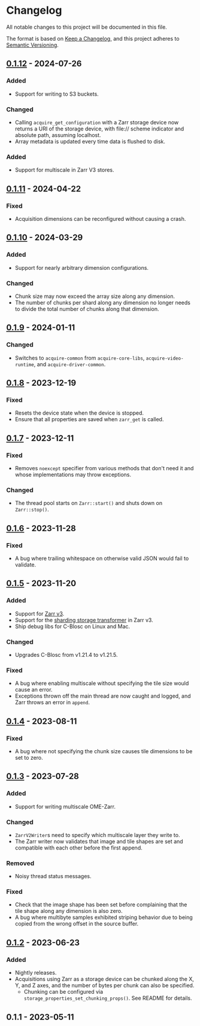 # Changelog

All notable changes to this project will be documented in this file.

The format is based on [Keep a Changelog](https://keepachangelog.com/en/1.0.0/),
and this project adheres to [Semantic Versioning](https://semver.org/spec/v2.0.0.html).

## [0.1.12](https://github.com/acquire-project/acquire-driver-zarr/compare/v0.1.11..v0.1.12) - 2024-07-26

### Added

- Support for writing to S3 buckets.

### Changed

- Calling `acquire_get_configuration` with a Zarr storage device now returns a URI of the storage device, with file://
  scheme indicator and absolute path, assuming localhost.
- Array metadata is updated every time data is flushed to disk.

### Added

- Support for multiscale in Zarr V3 stores.

## [0.1.11](https://github.com/acquire-project/acquire-driver-zarr/compare/v0.1.10..v0.1.11) - 2024-04-22

### Fixed

- Acquisition dimensions can be reconfigured without causing a crash.

## [0.1.10](https://github.com/acquire-project/acquire-driver-zarr/compare/v0.1.9..v0.1.10) - 2024-03-29

### Added

- Support for nearly arbitrary dimension configurations.

### Changed

- Chunk size may now exceed the array size along any dimension.
- The number of chunks per shard along any dimension no longer needs to divide the total number of chunks along that
  dimension.

## [0.1.9](https://github.com/acquire-project/acquire-driver-zarr/compare/v0.1.8..v0.1.9) - 2024-01-11

### Changed

- Switches to `acquire-common` from `acquire-core-libs`, `acquire-video-runtime`, and `acquire-driver-common`.

## [0.1.8](https://github.com/acquire-project/acquire-driver-zarr/compare/v0.1.7..v0.1.8) - 2023-12-19

### Fixed

- Resets the device state when the device is stopped.
- Ensure that all properties are saved when `zarr_get` is called.

## [0.1.7](https://github.com/acquire-project/acquire-driver-zarr/compare/v0.1.6..v0.1.7) - 2023-12-11

### Fixed

- Removes `noexcept` specifier from various methods that don't need it and whose implementations may throw exceptions.

### Changed

- The thread pool starts on `Zarr::start()` and shuts down on `Zarr::stop()`.

## [0.1.6](https://github.com/acquire-project/acquire-driver-zarr/compare/v0.1.5...v0.1.6) - 2023-11-28

### Fixed

- A bug where trailing whitespace on otherwise valid JSON would fail to validate.

## [0.1.5](https://github.com/acquire-project/acquire-driver-zarr/compare/v0.1.4...v0.1.5) - 2023-11-20

### Added

- Support for [Zarr v3](https://zarr-specs.readthedocs.io/en/latest/v3/core/v3.0.html).
- Support for
  the [sharding storage transformer](https://web.archive.org/web/20230213221154/https://zarr-specs.readthedocs.io/en/latest/extensions/storage-transformers/sharding/v1.0.html)
  in Zarr v3.
- Ship debug libs for C-Blosc on Linux and Mac.

### Changed

- Upgrades C-Blosc from v1.21.4 to v1.21.5.

### Fixed

- A bug where enabling multiscale without specifying the tile size would cause an error.
- Exceptions thrown off the main thread are now caught and logged, and Zarr throws an error in `append`.

## [0.1.4](https://github.com/acquire-project/acquire-driver-zarr/compare/v0.1.3...v0.1.4) - 2023-08-11

### Fixed

- A bug where not specifying the chunk size causes tile dimensions to be set to zero.

## [0.1.3](https://github.com/acquire-project/acquire-driver-zarr/compare/v0.1.2...v0.1.3) - 2023-07-28

### Added

- Support for writing multiscale OME-Zarr.

### Changed

- `ZarrV2Writer`s need to specify which multiscale layer they write to.
- The Zarr writer now validates that image and tile shapes are set and compatible with each other before the first
  append.

### Removed

- Noisy thread status messages.

### Fixed

- Check that the image shape has been set before complaining that the tile shape along any dimension is also zero.
- A bug where multibyte samples exhibited striping behavior due to being copied from the wrong offset in the source
  buffer.

## [0.1.2](https://github.com/acquire-project/acquire-driver-zarr/compare/v0.1.1...v0.1.2) - 2023-06-23

### Added

- Nightly releases.
- Acquisitions using Zarr as a storage device can be chunked along the X, Y, and Z axes, and the number of bytes per
  chunk can also be specified.
    - Chunking can be configured via `storage_properties_set_chunking_props()`. See README for details.

## 0.1.1 - 2023-05-11

